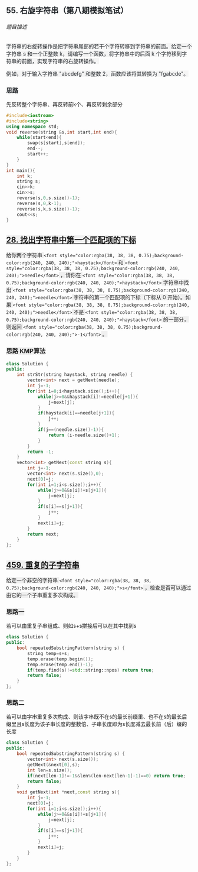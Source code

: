 ## <font style="color:rgb(33, 37, 41);">55. 右旋字符串（第八期模拟笔试）</font>
###### 题目描述
<font style="color:rgb(33, 37, 41);background-color:rgb(245, 245, 245);">字符串的右旋转操作是把字符串尾部的若干个字符转移到字符串的前面。给定一个字符串 s 和一个正整数 k，请编写一个函数，将字符串中的后面 k 个字符移到字符串的前面，实现字符串的右旋转操作。 </font>

<font style="color:rgb(33, 37, 41);background-color:rgb(245, 245, 245);">例如，对于输入字符串 "abcdefg" 和整数 2，函数应该将其转换为 "fgabcde"。</font>

### <font style="color:rgb(33, 37, 41);background-color:rgb(245, 245, 245);">思路</font>
先反转整个字符串、再反转前k个、再反转剩余部分

```cpp
#include<iostream>
#include<string>
using namespace std;
void reverse(string &s,int start,int end){
    while(start<end){
        swap(s[start],s[end]);
        end--;
        start++;
    }
}
int main(){
    int k;
    string s;
    cin>>k;
    cin>>s;
    reverse(s,0,s.size()-1);
    reverse(s,0,k-1);
    reverse(s,k,s.size()-1);
    cout<<s;
}
```

## [**<font style="background-color:rgb(240, 240, 240);">28. 找出字符串中第一个匹配项的下标</font>**](https://leetcode.cn/problems/find-the-index-of-the-first-occurrence-in-a-string/)
<font style="color:rgb(38, 38, 38);background-color:rgb(240, 240, 240);">给你两个字符串 </font>`<font style="color:rgba(38, 38, 38, 0.75);background-color:rgb(240, 240, 240);">haystack</font>`<font style="color:rgb(38, 38, 38);background-color:rgb(240, 240, 240);"> 和 </font>`<font style="color:rgba(38, 38, 38, 0.75);background-color:rgb(240, 240, 240);">needle</font>`<font style="color:rgb(38, 38, 38);background-color:rgb(240, 240, 240);"> ，请你在 </font>`<font style="color:rgba(38, 38, 38, 0.75);background-color:rgb(240, 240, 240);">haystack</font>`<font style="color:rgb(38, 38, 38);background-color:rgb(240, 240, 240);"> 字符串中找出 </font>`<font style="color:rgba(38, 38, 38, 0.75);background-color:rgb(240, 240, 240);">needle</font>`<font style="color:rgb(38, 38, 38);background-color:rgb(240, 240, 240);"> 字符串的第一个匹配项的下标（下标从 0 开始）。如果 </font>`<font style="color:rgba(38, 38, 38, 0.75);background-color:rgb(240, 240, 240);">needle</font>`<font style="color:rgb(38, 38, 38);background-color:rgb(240, 240, 240);"> 不是 </font>`<font style="color:rgba(38, 38, 38, 0.75);background-color:rgb(240, 240, 240);">haystack</font>`<font style="color:rgb(38, 38, 38);background-color:rgb(240, 240, 240);"> 的一部分，则返回  </font>`<font style="color:rgba(38, 38, 38, 0.75);background-color:rgb(240, 240, 240);">-1</font>`**<font style="color:rgb(38, 38, 38);background-color:rgb(240, 240, 240);"> </font>**<font style="color:rgb(38, 38, 38);background-color:rgb(240, 240, 240);">。</font>

### <font style="color:rgb(38, 38, 38);background-color:rgb(240, 240, 240);">思路 KMP算法</font>
```cpp
class Solution {
public:
    int strStr(string haystack, string needle) {
        vector<int> next = getNext(needle);
        int j=-1;
        for(int i=0;i<haystack.size();i++){
            while(j>=0&&haystack[i]!=needle[j+1]){
                j=next[j];
            }
            if(haystack[i]==needle[j+1]){
                j++;
            }
            if(j==(needle.size()-1)){
                return (i-needle.size()+1);
            }
        }
        return -1;
    }
    vector<int> getNext(const string s){
        int j=-1;
        vector<int> next(s.size(),0);
        next[0]=j;
        for(int i=1;i<s.size();i++){
            while(j>=0&&s[i]!=s[j+1]){
                j=next[j];
            }
            if(s[i]==s[j+1]){
                j++;
            }
            next[i]=j;
        }
        return next;
    }
};
```

## [**<font style="background-color:rgb(240, 240, 240);">459. 重复的子字符串</font>**](https://leetcode.cn/problems/repeated-substring-pattern/)
<font style="color:rgb(38, 38, 38);background-color:rgb(240, 240, 240);">给定一个非空的字符串 </font>`<font style="color:rgba(38, 38, 38, 0.75);background-color:rgb(240, 240, 240);">s</font>`<font style="color:rgb(38, 38, 38);background-color:rgb(240, 240, 240);"> ，检查是否可以通过由它的一个子串重复多次构成。</font>

### <font style="color:rgb(38, 38, 38);background-color:rgb(240, 240, 240);">思路一</font>
若可以由重复子串组成、则如s+s拼接后可以在其中找到s

```cpp
class Solution {
public:
    bool repeatedSubstringPattern(string s) {
        string temp=s+s;
        temp.erase(temp.begin());
        temp.erase(temp.end()-1);
        if(temp.find(s)!=std::string::npos) return true;
        return false;
    }
};
```

### 思路二
若可以由字串重复多次构成、则该字串既不在s的最长前缀里、也不在s的最长后缀里且s长度为该子串长度的整数倍、子串长度即为s长度减去最长前（后）缀的长度

```cpp
class Solution {
public:
    bool repeatedSubstringPattern(string s) {
        vector<int> next(s.size());
        getNext(&next[0],s);
        int len=s.size();
        if(next[len-1]!=-1&&len%(len-next[len-1]-1)==0) return true;
        return false;
    }
    void getNext(int *next,const string s){
        int j=-1;
        next[0]=j;
        for(int i=1;i<s.size();i++){
            while(j>=0&&s[i]!=s[j+1]){
                j=next[j];
            }
            if(s[i]==s[j+1]){
                j++;
            }
            next[i]=j;
        }
    }
};
```

